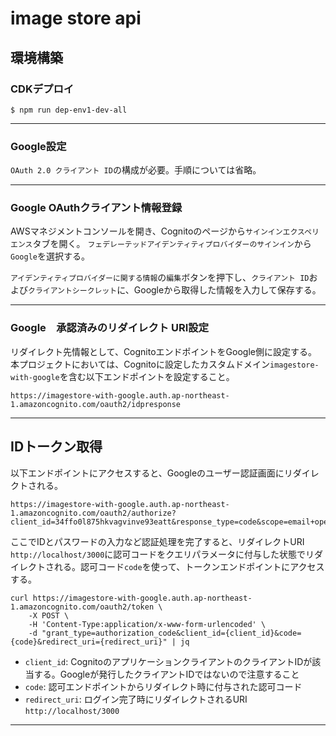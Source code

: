 # image store api

## 環境構築

### CDKデプロイ

```
$ npm run dep-env1-dev-all
```

---

### Google設定

`OAuth 2.0 クライアント ID`の構成が必要。手順については省略。

---

### Google OAuthクライアント情報登録

AWSマネジメントコンソールを開き、Cognitoのページから`サインインエクスペリエンス`タブを開く。
`フェデレーテッドアイデンティティプロバイダーのサインイン`から`Google`を選択する。

`アイデンティティプロバイダーに関する情報`の`編集`ボタンを押下し、`クライアント ID`および`クライアントシークレット`に、Googleから取得した情報を入力して保存する。

---

### Google　承認済みのリダイレクト URI設定

リダイレクト先情報として、CognitoエンドポイントをGoogle側に設定する。
本プロジェクトにおいては、Cognitoに設定したカスタムドメイン`imagestore-with-google`を含む以下エンドポイントを設定すること。
```
https://imagestore-with-google.auth.ap-northeast-1.amazoncognito.com/oauth2/idpresponse
```

---

## IDトークン取得

以下エンドポイントにアクセスすると、Googleのユーザー認証画面にリダイレクトされる。
```
https://imagestore-with-google.auth.ap-northeast-1.amazoncognito.com/oauth2/authorize?client_id=34ffo0l875hkvagvinve93eatt&response_type=code&scope=email+openid+profile&redirect_uri=http%3A%2F%2Flocalhost%3A3000
```

ここでIDとパスワードの入力など認証処理を完了すると、リダイレクトURI `http://localhost/3000`に認可コードをクエリパラメータに付与した状態でリダイレクトされる。認可コード`code`を使って、トークンエンドポイントにアクセスする。

```
curl https://imagestore-with-google.auth.ap-northeast-1.amazoncognito.com/oauth2/token \
    -X POST \
    -H 'Content-Type:application/x-www-form-urlencoded' \
    -d "grant_type=authorization_code&client_id={client_id}&code={code}&redirect_uri={redirect_uri}" | jq
```

* `client_id`: CognitoのアプリケーションクライアントのクライアントIDが該当する。Googleが発行したクライアントIDではないので注意すること
* `code`: 認可エンドポイントからリダイレクト時に付与された認可コード
* `redirect_uri`: ログイン完了時にリダイレクトされるURI `http://localhost/3000`

---
